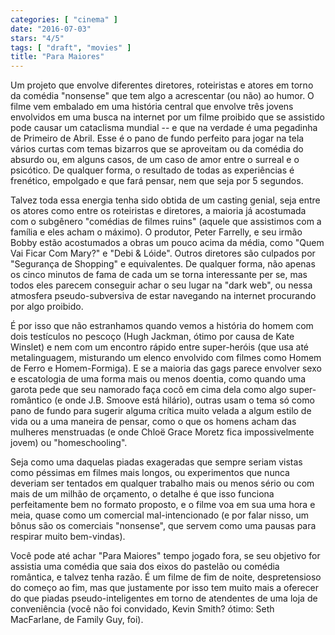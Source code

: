 ```yaml
---
categories: [ "cinema" ]
date: "2016-07-03"
stars: "4/5"
tags: [ "draft", "movies" ]
title: "Para Maiores"
---
```

Um projeto que envolve diferentes diretores, roteiristas e atores em
torno da comédia "nonsense" que tem algo a acrescentar (ou não) ao
humor. O filme vem embalado em uma história central que envolve três
jovens envolvidos em uma busca na internet por um filme proibido que se
assistido pode causar um cataclisma mundial -- e que na verdade é uma
pegadinha de Primeiro de Abril. Esse é o pano de fundo perfeito para
jogar na tela vários curtas com temas bizarros que se aproveitam ou
da comédia do absurdo ou, em alguns casos, de um caso de amor entre
o surreal e o psicótico. De qualquer forma, o resultado de todas as
experiências é frenético, empolgado e que fará pensar, nem que seja
por 5 segundos.

Talvez toda essa energia tenha sido obtida de um casting genial, seja
entre os atores como entre os roteiristas e diretores, a maioria já
acostumada com o subgênero "comédias de filmes ruins" (aquele que
assistimos com a família e eles acham o máximo). O produtor, Peter
Farrelly, e seu irmão Bobby estão acostumados a obras um pouco acima
da média, como "Quem Vai Ficar Com Mary?" e "Debi & Lóide". Outros
diretores são culpados por "Segurança de Shopping" e equivalentes. De
qualquer forma, não apenas os cinco minutos de fama de cada um se torna
interessante per se, mas todos eles parecem conseguir achar o seu lugar
na "dark web", ou nessa atmosfera pseudo-subversiva de estar navegando
na internet procurando por algo proibido.

É por isso que não estranhamos quando vemos a história do homem com
dois testículos no pescoço (Hugh Jackman, ótimo por causa de Kate
Winslet) e nem com um encontro rápido entre super-heróis (que usa até
metalinguagem, misturando um elenco envolvido com filmes como Homem de
Ferro e Homem-Formiga). E se a maioria das gags parece envolver sexo e
escatologia de uma forma mais ou menos doentia, como quando uma garota
pede que seu namorado faça cocô em cima dela como algo super-romântico
(e onde J.B. Smoove está hilário), outras usam o tema só como pano
de fundo para sugerir alguma crítica muito velada a algum estilo de
vida ou a uma maneira de pensar, como o que os homens acham das mulheres
menstruadas (e onde Chloë Grace Moretz fica impossivelmente jovem) ou
"homeschooling".

Seja como uma daquelas piadas exageradas que sempre seriam vistas como
péssimas em filmes mais longos, ou experimentos que nunca deveriam
ser tentados em qualquer trabalho mais ou menos sério ou com mais de
um milhão de orçamento, o detalhe é que isso funciona perfeitamente
bem no formato proposto, e o filme voa em sua uma hora e meia, quase
como um comercial mal-intencionado (e por falar nisso, um bônus são
os comerciais "nonsense", que servem como uma pausas para respirar muito
bem-vindas).

Você pode até achar "Para Maiores" tempo jogado fora, se seu
objetivo for assistia uma comédia que saia dos eixos do pastelão
ou comédia romântica, e talvez tenha razão. É um filme de fim de
noite, despretensioso do começo ao fim, mas que justamente por isso
tem muito mais a oferecer do que piadas pseudo-inteligentes em torno
de atendentes de uma loja de conveniência (você não foi convidado,
Kevin Smith? ótimo: Seth MacFarlane, de Family Guy, foi).
